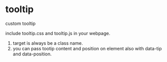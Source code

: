 # tooltip
custom tooltip

include tooltip.css and tooltip.js in your webpage.

1) target is always be a class name.
2) you can pass tootip content and position on element also with data-tip and data-position.

